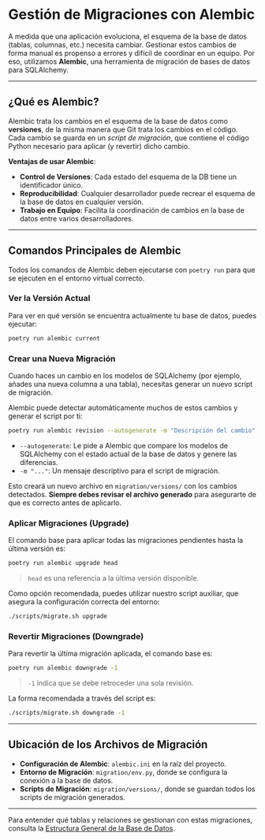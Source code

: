 # Gestión de Migraciones con Alembic

A medida que una aplicación evoluciona, el esquema de la base de datos (tablas, columnas, etc.) necesita cambiar. Gestionar estos cambios de forma manual es propenso a errores y difícil de coordinar en un equipo. Por eso, utilizamos **Alembic**, una herramienta de migración de bases de datos para SQLAlchemy.

---

## ¿Qué es Alembic?

Alembic trata los cambios en el esquema de la base de datos como **versiones**, de la misma manera que Git trata los cambios en el código. Cada cambio se guarda en un *script de migración*, que contiene el código Python necesario para aplicar (y revertir) dicho cambio.

**Ventajas de usar Alembic**:
-   **Control de Versiones**: Cada estado del esquema de la DB tiene un identificador único.
-   **Reproducibilidad**: Cualquier desarrollador puede recrear el esquema de la base de datos en cualquier versión.
-   **Trabajo en Equipo**: Facilita la coordinación de cambios en la base de datos entre varios desarrolladores.

---

## Comandos Principales de Alembic

Todos los comandos de Alembic deben ejecutarse con `poetry run` para que se ejecuten en el entorno virtual correcto.

### Ver la Versión Actual

Para ver en qué versión se encuentra actualmente tu base de datos, puedes ejecutar:

```bash
poetry run alembic current
```

### Crear una Nueva Migración

Cuando haces un cambio en los modelos de SQLAlchemy (por ejemplo, añades una nueva columna a una tabla), necesitas generar un nuevo script de migración.

Alembic puede detectar automáticamente muchos de estos cambios y generar el script por ti:

```bash
poetry run alembic revision --autogenerate -m "Descripción del cambio"
```
-   `--autogenerate`: Le pide a Alembic que compare los modelos de SQLAlchemy con el estado actual de la base de datos y genere las diferencias.
-   `-m "..."`: Un mensaje descriptivo para el script de migración.

Esto creará un nuevo archivo en `migration/versions/` con los cambios detectados. **Siempre debes revisar el archivo generado** para asegurarte de que es correcto antes de aplicarlo.

### Aplicar Migraciones (Upgrade)

El comando base para aplicar todas las migraciones pendientes hasta la última versión es:

```bash
poetry run alembic upgrade head
```
> `head` es una referencia a la última versión disponible.

Como opción recomendada, puedes utilizar nuestro script auxiliar, que asegura la configuración correcta del entorno:

```bash
./scripts/migrate.sh upgrade
```

### Revertir Migraciones (Downgrade)

Para revertir la última migración aplicada, el comando base es:

```bash
poetry run alembic downgrade -1
```
> `-1` indica que se debe retroceder una sola revisión.

La forma recomendada a través del script es:

```bash
./scripts/migrate.sh downgrade -1
```

---

## Ubicación de los Archivos de Migración

-   **Configuración de Alembic**: `alembic.ini` en la raíz del proyecto.
-   **Entorno de Migración**: `migration/env.py`, donde se configura la conexión a la base de datos.
-   **Scripts de Migración**: `migration/versions/`, donde se guardan todos los scripts de migración generados.

---

Para entender qué tablas y relaciones se gestionan con estas migraciones, consulta la [Estructura General de la Base de Datos](./structure.md). 